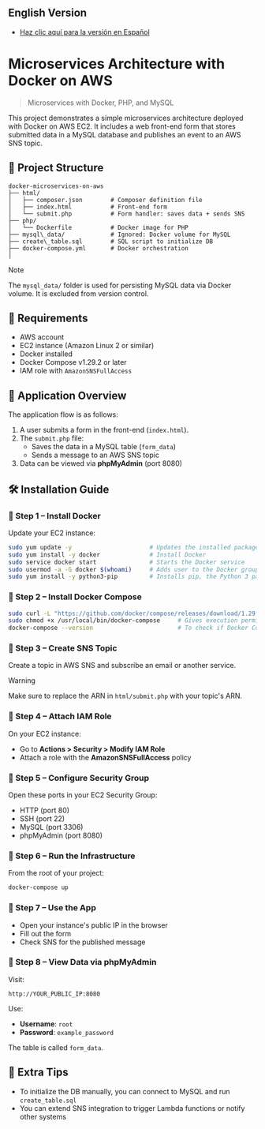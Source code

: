 ## English Version

- [Haz clic aquí para la versión en Español](docs/README.es.md)

# Microservices Architecture with Docker on AWS

> Microservices with Docker, PHP, and MySQL

This project demonstrates a simple microservices architecture deployed with Docker on AWS EC2. It includes a web front-end form that stores submitted data in a MySQL database and publishes an event to an AWS SNS topic.

## 📁 Project Structure

```
docker-microservices-on-aws
├── html/
│   ├── composer.json        # Composer definition file
│   ├── index.html           # Front-end form
│   └── submit.php           # Form handler: saves data + sends SNS
├── php/
│   └── Dockerfile           # Docker image for PHP
├── mysql\_data/             # Ignored: Docker volume for MySQL
├── create\_table.sql        # SQL script to initialize DB
├── docker-compose.yml       # Docker orchestration
│
```

> [!NOTE]
> The `mysql_data/` folder is used for persisting MySQL data via Docker volume. It is excluded from version control.

## 🧰 Requirements

- AWS account
- EC2 instance (Amazon Linux 2 or similar)
- Docker installed
- Docker Compose v1.29.2 or later
- IAM role with `AmazonSNSFullAccess`

## 🚀 Application Overview

The application flow is as follows:

1. A user submits a form in the front-end (`index.html`).
2. The `submit.php` file:
   - Saves the data in a MySQL table (`form_data`)
   - Sends a message to an AWS SNS topic
3. Data can be viewed via **phpMyAdmin** (port 8080)

## 🛠 Installation Guide

### 🔹 Step 1 – Install Docker

Update your EC2 instance:

```bash
sudo yum update -y                      # Updates the installed packages on your instance
sudo yum install -y docker              # Install Docker
sudo service docker start               # Starts the Docker service
sudo usermod -a -G docker $(whoami)     # Adds user to the Docker group
sudo yum install -y python3-pip         # Installs pip, the Python 3 package manager
````

### 🔹 Step 2 – Install Docker Compose

```bash
sudo curl -L "https://github.com/docker/compose/releases/download/1.29.2/docker-compose-$(uname -s)-$(uname -m)" -o /usr/local/bin/docker-compose
sudo chmod +x /usr/local/bin/docker-compose     # Gives execution permissions to the binary file
docker-compose --version                        # To check if Docker Compose has been installed correctly
```

### 🔹 Step 3 – Create SNS Topic

Create a topic in AWS SNS and subscribe an email or another service.

> [!WARNING]
> Make sure to replace the ARN in `html/submit.php` with your topic's ARN.

### 🔹 Step 4 – Attach IAM Role

On your EC2 instance:

- Go to **Actions > Security > Modify IAM Role**
- Attach a role with the **AmazonSNSFullAccess** policy

### 🔹 Step 5 – Configure Security Group

Open these ports in your EC2 Security Group:

- HTTP (port 80)
- SSH (port 22)
- MySQL (port 3306)
- phpMyAdmin (port 8080)

### 🔹 Step 6 – Run the Infrastructure

From the root of your project:

```bash
docker-compose up
```

### 🔹 Step 7 – Use the App

- Open your instance's public IP in the browser
- Fill out the form
- Check SNS for the published message

### 🔹 Step 8 – View Data via phpMyAdmin

Visit:

```
http://YOUR_PUBLIC_IP:8080
```

Use:

- **Username**: `root`
- **Password**: `example_password`

The table is called `form_data`.

## 🧠 Extra Tips

- To initialize the DB manually, you can connect to MySQL and run `create_table.sql`
- You can extend SNS integration to trigger Lambda functions or notify other systems
